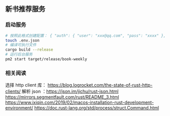 ## 新书推荐服务

### 启动服务

```sh
# 按照此格式创建配置： { "auth": { "user": "xxx@qq.com", "pass": "xxxx" }, "to": "xxx@qq.com" }
touch .env.json
# 编译可执行文件
cargo build --release
# 运行后台服务
pm2 start target/release/book-weekly
```

### 相关阅读

选择 http client 库： https://blog.logrocket.com/the-state-of-rust-http-clients/
解析 json ：https://json.im/jichu/rust-json.html
https://mirrors.segmentfault.com/rust/README_3.html
https://www.ixiqin.com/2019/02/macos-installation-rust-development-environment/
https://doc.rust-lang.org/std/process/struct.Command.html
